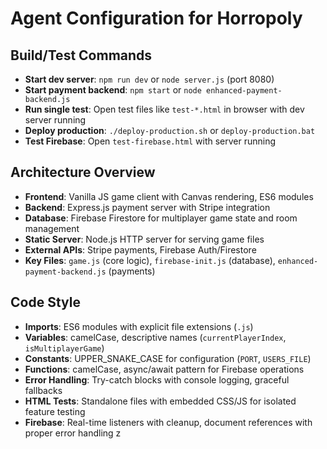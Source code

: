 # Agent Configuration for Horropoly

## Build/Test Commands
- **Start dev server**: `npm run dev` or `node server.js` (port 8080)
- **Start payment backend**: `npm start` or `node enhanced-payment-backend.js`
- **Run single test**: Open test files like `test-*.html` in browser with dev server running
- **Deploy production**: `./deploy-production.sh` or `deploy-production.bat`
- **Test Firebase**: Open `test-firebase.html` with server running

## Architecture Overview
- **Frontend**: Vanilla JS game client with Canvas rendering, ES6 modules
- **Backend**: Express.js payment server with Stripe integration  
- **Database**: Firebase Firestore for multiplayer game state and room management
- **Static Server**: Node.js HTTP server for serving game files
- **External APIs**: Stripe payments, Firebase Auth/Firestore
- **Key Files**: `game.js` (core logic), `firebase-init.js` (database), `enhanced-payment-backend.js` (payments)

## Code Style
- **Imports**: ES6 modules with explicit file extensions (`.js`)
- **Variables**: camelCase, descriptive names (`currentPlayerIndex`, `isMultiplayerGame`)
- **Constants**: UPPER_SNAKE_CASE for configuration (`PORT`, `USERS_FILE`)
- **Functions**: camelCase, async/await pattern for Firebase operations
- **Error Handling**: Try-catch blocks with console logging, graceful fallbacks
- **HTML Tests**: Standalone files with embedded CSS/JS for isolated feature testing
- **Firebase**: Real-time listeners with cleanup, document references with proper error handling
z